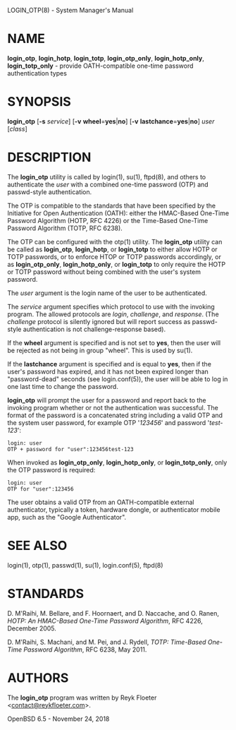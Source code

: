 LOGIN\_OTP(8) - System Manager's Manual

# NAME

**login\_otp**,
**login\_hotp**,
**login\_totp**,
**login\_otp\_only**,
**login\_hotp\_only**,
**login\_totp\_only** - provide OATH-compatible one-time password authentication types

# SYNOPSIS

**login\_otp**
\[**-s**&nbsp;*service*]
\[**-v**&nbsp;**wheel**=**yes**|**no**]
\[**-v**&nbsp;**lastchance**=**yes**|**no**]
*user*
\[*class*]

# DESCRIPTION

The
**login\_otp**
utility is called by
login(1),
su(1),
ftpd(8),
and others to authenticate the
*user*
with a combined one-time password (OTP) and passwd-style authentication.

The OTP is compatible to the standards that have been specified by the
Initiative for Open Authentication (OATH):
either the HMAC-Based One-Time Password Algorithm (HOTP, RFC 4226) or
the Time-Based One-Time Password Algorithm (TOTP, RFC 6238).

The OTP can be configured with the
otp(1)
utility.
The
**login\_otp**
utility can be called as
**login\_otp**,
**login\_hotp**,
or
**login\_totp**
to either allow HOTP or TOTP passwords,
or to enforce HTOP or TOTP passwords accordingly,
or as
**login\_otp\_only**,
**login\_hotp\_only**,
or
**login\_totp**
to only require the HOTP or TOTP password without being combined with
the user's system password.

The
*user*
argument is the login name of the user to be authenticated.

The
*service*
argument specifies which protocol to use with the
invoking program.
The allowed protocols are
*login*,
*challenge*,
and
*response*.
(The
*challenge*
protocol is silently ignored but will report success as passwd-style
authentication is not challenge-response based).

If the
**wheel**
argument is specified and is not set to
**yes**,
then the user will be rejected as not being in group
"wheel".
This is used by
su(1).

If the
**lastchance**
argument is specified and is equal to
**yes**,
then if the user's password has expired, and it has not been
expired longer than
"password-dead"
seconds (see
login.conf(5)),
the user will be able to log in one last time to change the password.

**login\_otp**
will prompt the user for a password and report back to the invoking
program whether or not the authentication was successful.
The format of the password is a concatenated string including a valid OTP
and the system user password, for example OTP
'*123456*'
and password
'*test-123*':

	login: user
	OTP + password for "user":123456test-123

When invoked as
**login\_otp\_only**,
**login\_hotp\_only**,
or
**login\_totp\_only**,
only the OTP password is required:

	login: user
	OTP for "user":123456

The user obtains a valid OTP from an OATH-compatible external authenticator,
typically a token, hardware dongle, or authenticator mobile app,
such as the
"Google Authenticator".

# SEE ALSO

login(1),
otp(1),
passwd(1),
su(1),
login.conf(5),
ftpd(8)

# STANDARDS

D. M'Raihi,
M. Bellare, and
F. Hoornaert, and
D. Naccache, and
O. Ranen,
*HOTP: An HMAC-Based One-Time Password Algorithm*,
RFC 4226,
December 2005.

D. M'Raihi,
S. Machani, and
M. Pei, and
J. Rydell,
*TOTP: Time-Based One-Time Password Algorithm*,
RFC 6238,
May 2011.

# AUTHORS

The
**login\_otp**
program was written by
Reyk Floeter &lt;[contact@reykfloeter.com](mailto:contact@reykfloeter.com)&gt;.

OpenBSD 6.5 - November 24, 2018
